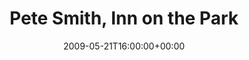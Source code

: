 ---
templateKey: event
guid: 0894aa94-6eab-11ea-99c5-002590d1d1b0
date: 2009-05-21T16:00:00+00:00
eventTime: '6:30-9:30'
title: Pete Smith, Inn on the Park
artist: Pete Smith
city: Toronto
venue: Inn on the Park
group: Tim Shia
guests: Drew Birston, Kevin Laliberte
---